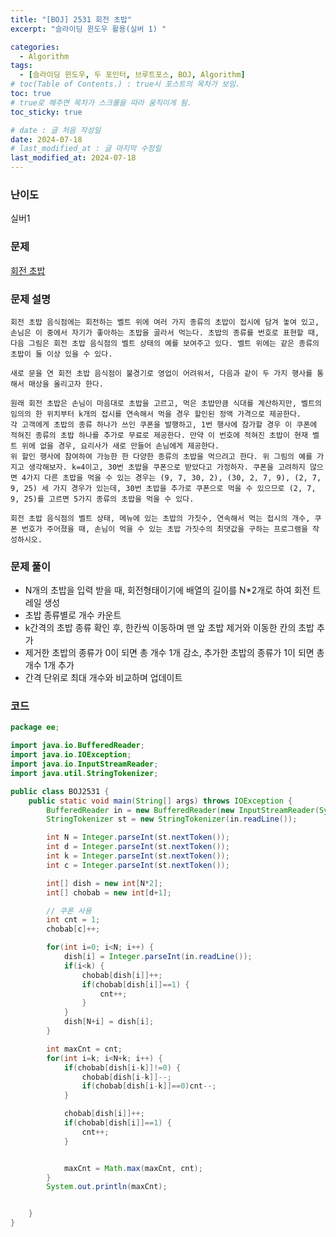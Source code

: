 ```yaml
---
title: "[BOJ] 2531 회전 초밥"
excerpt: "슬라이딩 윈도우 활용(실버 1) "

categories:
  - Algorithm
tags:
  - [슬라이딩 윈도우, 두 포인터, 브루트포스, BOJ, Algorithm]
# toc(Table of Contents.) : true시 포스트의 목차가 보임.
toc: true
# true로 해주면 목차가 스크롤을 따라 움직이게 됨.
toc_sticky: true

# date : 글 처음 작성일
date: 2024-07-18
# last_modified_at : 글 마지막 수정일
last_modified_at: 2024-07-18
---
```


### 난이도

실버1

### 문제

[회전 초밥](https://www.acmicpc.net/problem/2531)

### 문제 설명

    회전 초밥 음식점에는 회전하는 벨트 위에 여러 가지 종류의 초밥이 접시에 담겨 놓여 있고, 손님은 이 중에서 자기가 좋아하는 초밥을 골라서 먹는다. 초밥의 종류를 번호로 표현할 때, 다음 그림은 회전 초밥 음식점의 벨트 상태의 예를 보여주고 있다. 벨트 위에는 같은 종류의 초밥이 둘 이상 있을 수 있다.

    새로 문을 연 회전 초밥 음식점이 불경기로 영업이 어려워서, 다음과 같이 두 가지 행사를 통해서 매상을 올리고자 한다.

    원래 회전 초밥은 손님이 마음대로 초밥을 고르고, 먹은 초밥만큼 식대를 계산하지만, 벨트의 임의의 한 위치부터 k개의 접시를 연속해서 먹을 경우 할인된 정액 가격으로 제공한다.
    각 고객에게 초밥의 종류 하나가 쓰인 쿠폰을 발행하고, 1번 행사에 참가할 경우 이 쿠폰에 적혀진 종류의 초밥 하나를 추가로 무료로 제공한다. 만약 이 번호에 적혀진 초밥이 현재 벨트 위에 없을 경우, 요리사가 새로 만들어 손님에게 제공한다.
    위 할인 행사에 참여하여 가능한 한 다양한 종류의 초밥을 먹으려고 한다. 위 그림의 예를 가지고 생각해보자. k=4이고, 30번 초밥을 쿠폰으로 받았다고 가정하자. 쿠폰을 고려하지 않으면 4가지 다른 초밥을 먹을 수 있는 경우는 (9, 7, 30, 2), (30, 2, 7, 9), (2, 7, 9, 25) 세 가지 경우가 있는데, 30번 초밥을 추가로 쿠폰으로 먹을 수 있으므로 (2, 7, 9, 25)를 고르면 5가지 종류의 초밥을 먹을 수 있다.

    회전 초밥 음식점의 벨트 상태, 메뉴에 있는 초밥의 가짓수, 연속해서 먹는 접시의 개수, 쿠폰 번호가 주어졌을 때, 손님이 먹을 수 있는 초밥 가짓수의 최댓값을 구하는 프로그램을 작성하시오.

### 문제 풀이

- N개의 초밥을 입력 받을 때, 회전형태이기에 배열의 길이를 N\*2개로 하여 회전 트레일 생성
- 초밥 종류별로 개수 카운트
- k간격의 초밥 종류 확인 후, 한칸씩 이동하며 맨 앞 초밥 제거와 이동한 칸의 초밥 추가
- 제거한 초밥의 종류가 0이 되면 총 개수 1개 감소, 추가한 초밥의 종류가 1이 되면 총 개수 1개 추가
- 간격 단위로 최대 개수와 비교하며 업데이트

### 코드

```java
package ee;

import java.io.BufferedReader;
import java.io.IOException;
import java.io.InputStreamReader;
import java.util.StringTokenizer;

public class BOJ2531 {
	public static void main(String[] args) throws IOException {
		BufferedReader in = new BufferedReader(new InputStreamReader(System.in));
		StringTokenizer st = new StringTokenizer(in.readLine());

		int N = Integer.parseInt(st.nextToken());
		int d = Integer.parseInt(st.nextToken());
		int k = Integer.parseInt(st.nextToken());
		int c = Integer.parseInt(st.nextToken());

		int[] dish = new int[N*2];
		int[] chobab = new int[d+1];

		// 쿠폰 사용
		int cnt = 1;
		chobab[c]++;

		for(int i=0; i<N; i++) {
			dish[i] = Integer.parseInt(in.readLine());
			if(i<k) {
				chobab[dish[i]]++;
				if(chobab[dish[i]]==1) {
					cnt++;
				}
			}
			dish[N+i] = dish[i];
		}

		int maxCnt = cnt;
		for(int i=k; i<N+k; i++) {
			if(chobab[dish[i-k]]!=0) {
				chobab[dish[i-k]]--;
				if(chobab[dish[i-k]]==0)cnt--;
			}

			chobab[dish[i]]++;
			if(chobab[dish[i]]==1) {
				cnt++;
			}


			maxCnt = Math.max(maxCnt, cnt);
		}
		System.out.println(maxCnt);


	}
}

```
